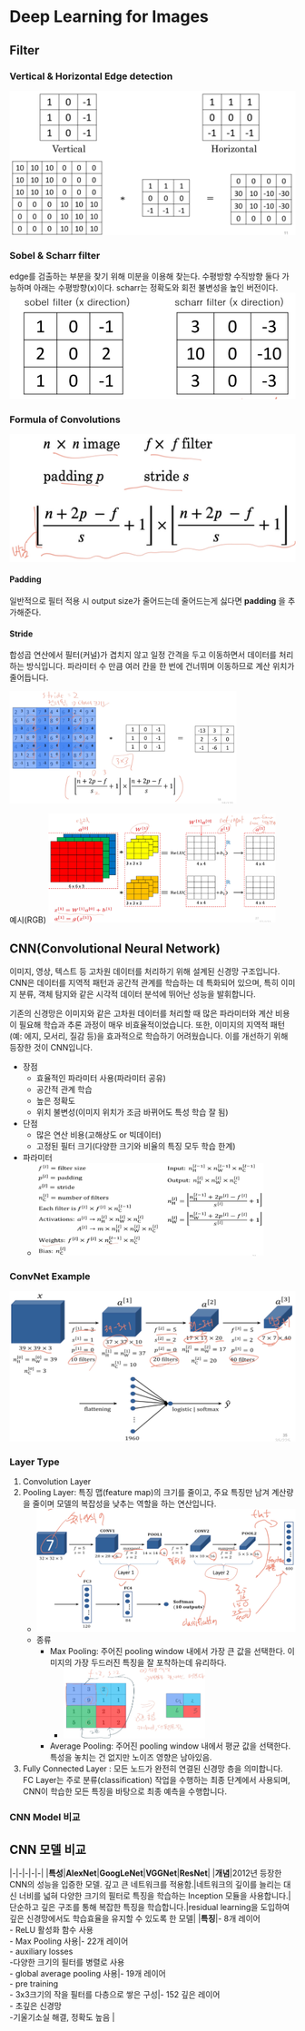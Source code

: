 # Deep Learning for Images
## Filter
### Vertical & Horizontal Edge detection
![Vertical_Horizontal.jpg](./images/Vertical_Horizontal.jpg)

### Sobel & Scharr filter
edge를 검출하는 부분을 찾기 위해 미분을 이용해 찾는다. 수평방향 수직방향 둘다 가능하며 아래는 수평방향(x)이다.
scharr는 정확도와 회전 불변성을 높인 버전이다.
![sobel_scharr.jpg](./images/sobel_scharr.jpg)

### Formula of Convolutions
![convolution.jpg](./images/convolution.jpg)

#### Padding
일반적으로 필터 적용 시 output size가 줄어드는데 줄어드는게 싫다면 **padding** 을 추가해준다.

#### Stride
합성곱 연산에서 필터(커널)가 겹치지 않고 일정 간격을 두고 이동하면서 데이터를 처리하는 방식입니다.
파라미터 수 만큼 여러 칸을 한 번에 건너뛰며 이동하므로 계산 위치가 줄어듭니다.

<img src="./images/strided.jpg" width="400" />

예시(RGB)
<img src="./images/rgb_example.jpg" width="400" />

## CNN(Convolutional Neural Network)
이미지, 영상, 텍스트 등 고차원 데이터를 처리하기 위해 설계된 신경망 구조입니다.
CNN은 데이터를 지역적 패턴과 공간적 관계를 학습하는 데 특화되어 있으며, 특히 이미지 분류, 객체 탐지와 같은 시각적 데이터 분석에 뛰어난 성능을 발휘합니다.

기존의 신경망은 이미지와 같은 고차원 데이터를 처리할 때 많은 파라미터와 계산 비용이 필요해 학습과 추론 과정이 매우 비효율적이었습니다.
또한, 이미지의 지역적 패턴(예: 에지, 모서리, 질감 등)을 효과적으로 학습하기 어려웠습니다.
이를 개선하기 위해 등장한 것이 CNN입니다.

- 장점
    - 효율적인 파라미터 사용(파라미터 공유)
    - 공간적 관계 학습
    - 높은 정확도
    - 위치 불변성(이미지 위치가 조금 바뀌어도 특성 학습 잘 됨)
- 단점
    - 많은 연산 비용(고해상도 or 빅데이터)
    - 고정된 필터 크기(다양한 크기와 비율의 특징 모두 학습 한계)
- 파라미터
    - <img src="./images/parameter.jpg" width="400" />

### ConvNet Example
![Convnet.jpg](./images/Convnet.jpg)

### Layer Type
1. Convolution Layer
2. Pooling Layer: 특징 맵(feature map)의 크기를 줄이고, 주요 특징만 남겨 계산량을 줄이며 모델의 복잡성을 낮추는 역할을 하는 연산입니다.
   - ![pooling_exam.jpg](./images/pooling_exam.jpg)
   - 종류
     - Max Pooling: 주어진 pooling window 내에서 가장 큰 값을 선택한다. 이미지의 가장 두드러진 특징을 잘 포착하는데 유리하다.
       - <img src="./images/max_pooling.jpg" width="250" /> 
     - Average Pooling: 주어진 pooling window 내에서 평균 값을 선택한다. 특성을 놓치는 건 없지만 노이즈 영향은 남아있음.
3. Fully Connected Layer : 모든 노드가 완전히 연결된 신경망 층을 의미합니다. FC Layer는 주로 분류(classification) 작업을 수행하는 최종 단계에서 사용되며, CNN이 학습한 모든 특징을 바탕으로 최종 예측을 수행합니다.

### CNN Model 비교
## CNN 모델 비교
|-|-|-|-|-|
|**특성**|**AlexNet**|**GoogLeNet**|**VGGNet**|**ResNet**|
|**개념**|2012년 등장한 CNN의 성능을 입증한 모델. 깊고 큰 네트워크를 적용함.|네트워크의 깊이를 늘리는 대신 너비를 넓혀 다양한 크기의 필터로 특징을 학습하는 Inception 모듈을 사용합니다.|단순하고 깊은 구조를 통해 복잡한 특징을 학습합니다.|residual learning을 도입하여 깊은 신경망에서도 학습효율을 유지할 수 있도록 한 모델|
|**특징**|- 8개 레이어<br/>- ReLU 활성화 함수 사용<br/>- Max Pooling 사용|- 22개 레이어<br/>- auxiliary losses<br/>-다양한 크기의 필터를 병렬로 사용<br/>- global average pooling 사용|- 19개 레이어<br/>- pre training<br/>- 3x3크기의 작을 필터를 다층으로 쌓은 구성|- 152 깊은 레이어<br/>- 초깊은 신경망<br/>-기울기소실 해결, 정확도 높음 |